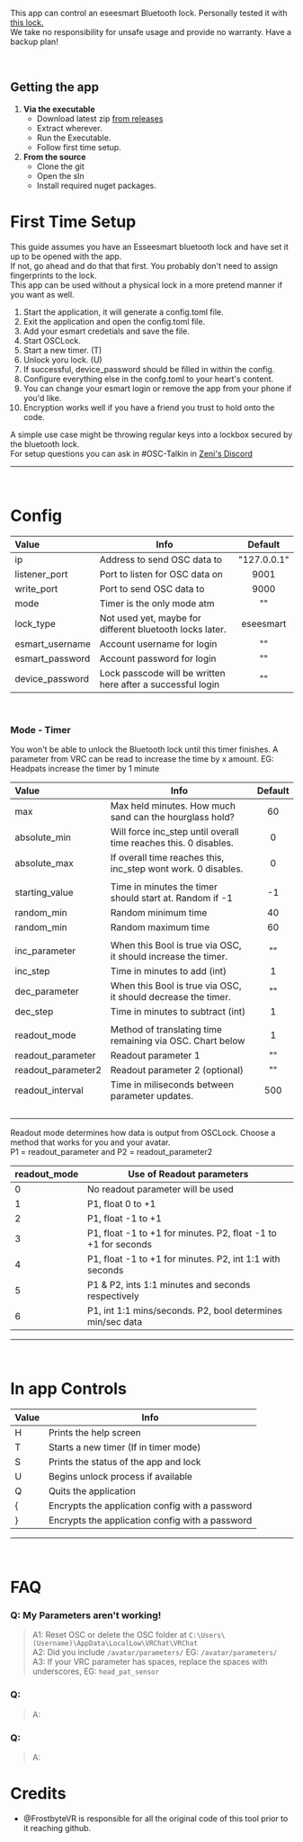 This app can control an eseesmart Bluetooth lock. Personally tested it with [this lock.](https://www.amazon.com/gp/product/B096S7PTS1) <br> We take no responsibility for unsafe usage and provide no warranty. Have a backup plan!

<br>

## Getting the app

1. **Via the executable**
   - Download latest zip [from releases](Link.goes.here)
   - Extract wherever.
   - Run the Executable.
   - Follow first time setup.
2. **From the source**
   - Clone the git
   - Open the sln
   - Install required nuget packages.

# First Time Setup

This guide assumes you have an Esseesmart bluetooth lock and have set it up to be opened with the app. <br> If not, go ahead and do that that first. You probably don't need to assign fingerprints to the lock. <br> This app can be used without a physical lock in a more pretend manner if you want as well.

1. Start the application, it will generate a config.toml file.
2. Exit the application and open the config.toml file.
3. Add your esmart credetials and save the file.
4. Start OSCLock.
5. Start a new timer. (T) 
6. Unlock yoru lock. (U)
7. If successful, device_password should be filled in within the config.
8. Configure everything else in the confg.toml to your heart's content.
9. You can change your esmart login or remove the app from your phone if you'd like.
10. Encryption works well if you have a friend you trust to hold onto the code.

A simple use case might be throwing regular keys into a lockbox secured by the bluetooth lock. <br> For setup questions you can ask in #OSC-Talkin in [Zeni's Discord](https://discord.gg/7VAm3twDyy)

--- 

<br>

# Config

| Value           | Info                                                        | Default     |
|:--------------- | ----------------------------------------------------------- |:-----------:|
| ip              | Address to send OSC data to                                 | "127.0.0.1" |
| listener_port   | Port to listen for OSC data on                              | 9001        |
| write_port      | Port to send OSC data to                                    | 9000        |
| mode            | Timer is the only mode atm                                  | ""          |
| lock_type       | Not used yet, maybe for different bluetooth locks later.    | eseesmart   |
| esmart_username | Account username for login                                  | ""          |
| esmart_password | Account password for login                                  | ""          |
| device_password | Lock passcode will be written here after a successful login | ""          |

<br>

### Mode - Timer

You won't be able to unlock the Bluetooth lock until this timer finishes.
A parameter from VRC can be read to increase the time by x amount. EG: Headpats increase the timer by 1 minute

| Value              | Info                                                             | Default |
|:------------------ | ---------------------------------------------------------------- |:-------:|
| max                | Max held minutes. How much sand can the hourglass hold?          | 60      |
| absolute_min       | Will force inc_step until overall time reaches this. 0 disables. | 0       |
| absolute_max       | If overall time reaches this, inc_step wont work. 0 disables.    | 0       |
|                    |                                                                  |         |
| starting_value     | Time in minutes the timer should start at. Random if -1          | -1      |
| random_min         | Random minimum time                                              | 40      |
| random_min         | Random maximum time                                              | 60      |
|                    |                                                                  |         |
| inc_parameter      | When this Bool is true via OSC, it should increase the timer.    | ""      |
| inc_step           | Time in minutes to add (int)                                     | 1       |
| dec_parameter      | When this Bool is true via OSC, it should decrease the timer.    | ""      |
| dec_step           | Time in minutes to subtract (int)                                | 1       |
|                    |                                                                  |         |
| readout_mode       | Method of translating time remaining via OSC. Chart below        | 1       |
| readout_parameter  | Readout parameter 1                                              | ""      |
| readout_parameter2 | Readout parameter 2 (optional)                                   | ""      |
| readout_interval   | Time in miliseconds between parameter updates.                   | 500     |
| <br>               |                                                                  |         |

Readout mode determines how data is output from OSCLock. Choose a method that works for you and your avatar. <br> P1 = readout_parameter and P2 = readout_parameter2

| readout_mode | Use of Readout parameters                                      |
|:------------ | -------------------------------------------------------------- |
| 0            | No readout parameter will be used                              |
| 1            | P1, float 0 to +1                                              |
| 2            | P1, float -1 to +1                                             |
| 3            | P1, float -1 to +1 for minutes. P2, float -1 to +1 for seconds |
| 4            | P1, float -1 to +1 for minutes. P2, int 1:1 with seconds       |
| 5            | P1 & P2, ints 1:1 minutes and seconds respectively             |
| 6            | P1, int 1:1 mins/seconds. P2, bool determines min/sec data     |

--- 

<br>

# In app Controls

| Value | Info                                            |
|:----- | ----------------------------------------------- |
| H     | Prints the help screen                          |
| T     | Starts a new timer (If in timer mode)           |
| S     | Prints the status of the app and lock           |
| U     | Begins unlock process if available              |
| Q     | Quits the application                           |
| {     | Encrypts the application config with a password |
| }     | Encrypts the application config with a password |

--- 

<br>

# FAQ

### Q: My Parameters aren't working! <br>

> A1: Reset OSC or delete the OSC folder at `C:\Users\(Username)\AppData\LocalLow\VRChat\VRChat` <br>
> A2: Did you include `/avatar/parameters/` EG: `/avatar/parameters/` <br>
> A3: If your VRC parameter has spaces, replace the spaces with underscores, EG: `head_pat_sensor` 

### Q:

> A: 

### Q:

> A: 

# Credits

- @FrostbyteVR is responsible for all the original code of this tool prior to it reaching github.